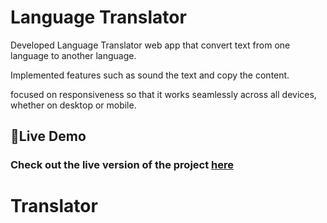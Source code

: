 # Language Translator

Developed Language Translator web app that convert text from one language to another language.

Implemented features such as sound the text and copy the content.

focused on responsiveness so that it works seamlessly across all devices, whether on desktop or mobile.

## 🚀Live Demo

### Check out the live version of the project [here](https://language-translator-lake.vercel.app/)
# Translator
